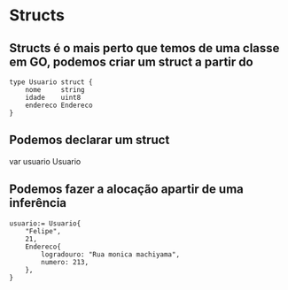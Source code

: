 # Structs

## Structs é o mais perto que temos de uma classe em GO, podemos criar um struct a partir do

```
type Usuario struct {
	nome     string
	idade    uint8
	endereco Endereco
}
```

## Podemos declarar um struct

var usuario Usuario

## Podemos fazer a alocação apartir de uma inferência

```
usuario:= Usuario{
    "Felipe",
    21,
    Endereco{
        logradouro: "Rua monica machiyama",
        numero: 213,
    },
}
```
